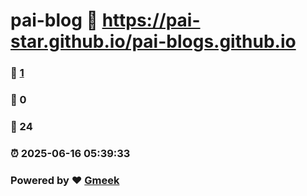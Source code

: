 # pai-blog :link: https://pai-star.github.io/pai-blogs.github.io 
### :page_facing_up: [1](https://pai-star.github.io/pai-blogs.github.io/tag.html) 
### :speech_balloon: 0 
### :hibiscus: 24 
### :alarm_clock: 2025-06-16 05:39:33 
### Powered by :heart: [Gmeek](https://github.com/Meekdai/Gmeek)
